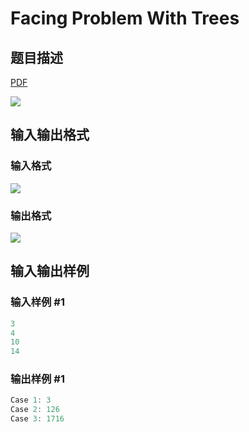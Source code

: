# Facing Problem With Trees

## 题目描述

[problemUrl]: https://uva.onlinejudge.org/index.php?option=com_onlinejudge&Itemid=8&category=18&page=show_problem&problem=1584

[PDF](https://uva.onlinejudge.org/external/106/p10643.pdf)

![](https://cdn.luogu.com.cn/upload/vjudge_pic/UVA10643/a6a74e3fc68de1242453cb9a0248066b44c1c132.png)

## 输入输出格式

### 输入格式

![](https://cdn.luogu.com.cn/upload/vjudge_pic/UVA10643/978018373d3058fe5cc47c5432b8ff504c69d609.png)

### 输出格式

![](https://cdn.luogu.com.cn/upload/vjudge_pic/UVA10643/9039e5558e45774d4fc3f6831f43d18b13e6b2cc.png)

## 输入输出样例

### 输入样例 #1

```cpp
3
4
10
14
```


### 输出样例 #1

```cpp
Case 1: 3
Case 2: 126
Case 3: 1716
```


